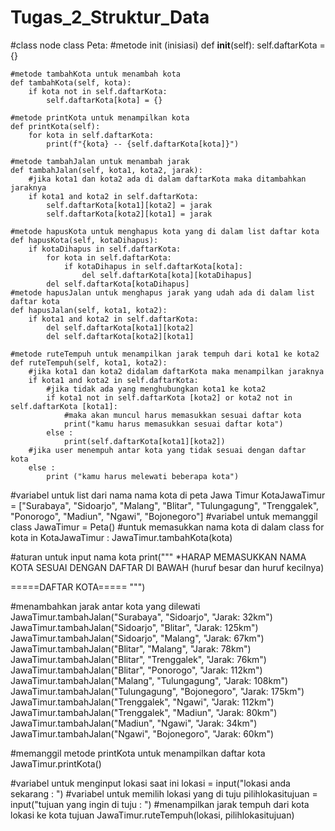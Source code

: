 # Tugas_2_Struktur_Data
#class node 
class Peta:
    #metode init (inisiasi)
    def __init__(self):
        self.daftarKota = {}
    
    #metode tambahKota untuk menambah kota
    def tambahKota(self, kota):
        if kota not in self.daftarKota:
            self.daftarKota[kota] = {} 
    
    #metode printKota untuk menampilkan kota
    def printKota(self):
        for kota in self.daftarKota:
            print(f"{kota} -- {self.daftarKota[kota]}")
    
    #metode tambahJalan untuk menambah jarak
    def tambahJalan(self, kota1, kota2, jarak):
        #jika kota1 dan kota2 ada di dalam daftarKota maka ditambahkan jaraknya
        if kota1 and kota2 in self.daftarKota:
            self.daftarKota[kota1][kota2] = jarak
            self.daftarKota[kota2][kota1] = jarak
    
    #metode hapusKota untuk menghapus kota yang di dalam list daftar kota
    def hapusKota(self, kotaDihapus):
        if kotaDihapus in self.daftarKota:
            for kota in self.daftarKota:
                if kotaDihapus in self.daftarKota[kota]:
                    del self.daftarKota[kota][kotaDihapus]
            del self.daftarKota[kotaDihapus]
    #metode hapusJalan untuk menghapus jarak yang udah ada di dalam list daftar kota
    def hapusJalan(self, kota1, kota2):
        if kota1 and kota2 in self.daftarKota:
            del self.daftarKota[kota1][kota2]
            del self.daftarKota[kota2][kota1]

    #metode ruteTempuh untuk menampilkan jarak tempuh dari kota1 ke kota2
    def ruteTempuh(self, kota1, kota2):
        #jika kota1 dan kota2 didalam daftarKota maka menampilkan jaraknya  
        if kota1 and kota2 in self.daftarKota: 
            #jika tidak ada yang menghubungkan kota1 ke kota2
            if kota1 not in self.daftarKota [kota2] or kota2 not in self.daftarKota [kota1]:
                #maka akan muncul harus memasukkan sesuai daftar kota
                print("kamu harus memasukkan sesuai daftar kota") 
            else :
                print(self.daftarKota[kota1][kota2])
        #jika user menempuh antar kota yang tidak sesuai dengan daftar kota 
        else :
            print ("kamu harus melewati beberapa kota")
        
#variabel untuk list dari nama nama kota di peta Jawa Timur
KotaJawaTimur = ["Surabaya", "Sidoarjo", "Malang", "Blitar", "Tulungagung", "Trenggalek", "Ponorogo", "Madiun", "Ngawi", "Bojonegoro"]
#variabel untuk memanggil class
JawaTimur = Peta() 
#untuk memasukkan nama kota di dalam class
for kota in KotaJawaTimur : 
    JawaTimur.tambahKota(kota) 

#aturan untuk input nama kota
print("""
*HARAP MEMASUKKAN NAMA KOTA SESUAI DENGAN DAFTAR DI BAWAH (huruf besar dan huruf kecilnya)
      
=====DAFTAR KOTA=====
""")

#menambahkan jarak antar kota yang dilewati
JawaTimur.tambahJalan("Surabaya", "Sidoarjo", "Jarak: 32km")
JawaTimur.tambahJalan("Sidoarjo", "Blitar", "Jarak: 125km")
JawaTimur.tambahJalan("Sidoarjo", "Malang", "Jarak: 67km")
JawaTimur.tambahJalan("Blitar", "Malang", "Jarak: 78km")
JawaTimur.tambahJalan("Blitar", "Trenggalek", "Jarak: 76km")
JawaTimur.tambahJalan("Blitar", "Ponorogo", "Jarak: 112km")
JawaTimur.tambahJalan("Malang", "Tulungagung", "Jarak: 108km")
JawaTimur.tambahJalan("Tulungagung", "Bojonegoro", "Jarak: 175km")
JawaTimur.tambahJalan("Trenggalek", "Ngawi", "Jarak: 112km")
JawaTimur.tambahJalan("Trenggalek", "Madiun", "Jarak: 80km")
JawaTimur.tambahJalan("Madiun", "Ngawi", "Jarak: 34km")
JawaTimur.tambahJalan("Ngawi", "Bojonegoro", "Jarak: 60km")

#memanggil metode printKota untuk menampilkan daftar kota
JawaTimur.printKota()

#variabel untuk menginput lokasi saat ini
lokasi = input("lokasi anda sekarang : ")
#variabel untuk memilih lokasi yang di tuju
pilihlokasitujuan = input("tujuan yang ingin di tuju : ")
#menampilkan jarak tempuh dari kota lokasi ke kota tujuan 
JawaTimur.ruteTempuh(lokasi, pilihlokasitujuan)
